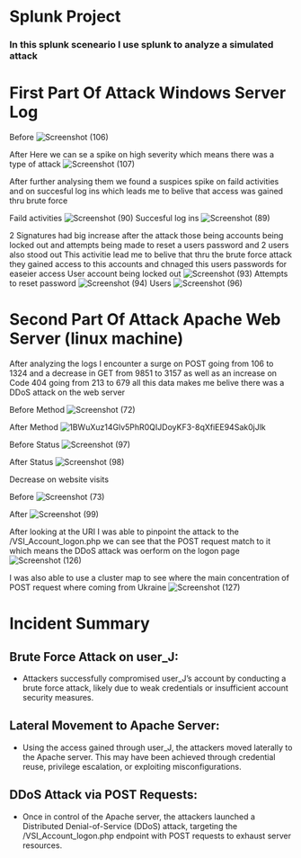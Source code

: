 # Splunk Project

### In this splunk sceneario I use splunk to analyze a simulated attack  


# First Part Of Attack Windows Server Log 

Before 
![Screenshot (106)](https://github.com/user-attachments/assets/c6202b41-f07c-4a0f-81c2-803ea008d3dc)

After Here we can se a spike on high severity which means there was a type of attack 
![Screenshot (107)](https://github.com/user-attachments/assets/3ba54cd9-3bed-4690-a74b-8dbd84e5fbcc)

After further analysing them we found a suspices spike on faild activities and on succesful log ins which leads me to belive that access was gained thru brute force 

Faild activities 
![Screenshot (90)](https://github.com/user-attachments/assets/c317c201-0612-4159-afef-2460018861f1)
Succesful log ins 
![Screenshot (89)](https://github.com/user-attachments/assets/78120c17-9582-4a62-9f0a-e0f033419910)

2 Signatures had big increase after the attack those being accounts being locked out and attempts being made to reset a users password and 2 users also stood out 
This activitie lead me to belive that thru the brute force attack they gained access to this accounts and chnaged this users passwords for easeier access 
User account being locked out 
![Screenshot (93)](https://github.com/user-attachments/assets/0b5559e6-702d-4983-bd41-6f9f94154930)
Attempts to reset password 
![Screenshot (94)](https://github.com/user-attachments/assets/2c15e4ed-dccc-4e58-b09d-0d592c11aa63)
Users
![Screenshot (96)](https://github.com/user-attachments/assets/cdbc4eb6-6ad8-4fab-bd04-23452668dcc6)

 # Second Part Of Attack Apache Web Server (linux machine)

After analyzing the logs I encounter a surge on POST going from 106 to 1324 and a decrease in GET from 9851 to 3157 as well as an increase on Code 404 going from 213 to 679 all this data makes me belive there was a DDoS attack on the web server 

Before Method ![Screenshot (72)](https://github.com/user-attachments/assets/333faa02-b13a-4a6c-9e6f-83a6c896f5f8)

After Method ![1BWuXuz14Glv5PhR0QIJDoyKF3-8qXfiEE94Sak0jJlk](https://github.com/user-attachments/assets/96707353-8ee7-4983-ab0f-3f8d4b3ce7d9)

Before Status ![Screenshot (97)](https://github.com/user-attachments/assets/1493dcaa-c4f3-4f1f-b943-46eeb28e260b)

After Status ![Screenshot (98)](https://github.com/user-attachments/assets/192366ba-fccf-411d-9982-875783d29449)

Decrease on website visits 

Before ![Screenshot (73)](https://github.com/user-attachments/assets/efaebdc6-9958-4ae9-b97c-09dceae4f543)
 
After ![Screenshot (99)](https://github.com/user-attachments/assets/068429c6-3f7a-4336-af68-cb3388160809)

After looking at the URI I was able to pinpoint the attack to the /VSI_Account_logon.php we can see that the POST request match to it which means the DDoS attack was oerform on the logon page 
![Screenshot (126)](https://github.com/user-attachments/assets/6f4a116d-1571-4fd5-96fb-ac8daa313b62)

I was also able to use a cluster map to see where the main concentration of POST request where coming from Ukraine
![Screenshot (127)](https://github.com/user-attachments/assets/418c350e-2dcc-4698-b43e-8d50da94f399)

# Incident Summary 
## Brute Force Attack on user_J:
- Attackers successfully compromised user_J’s account by conducting a brute force attack, likely due to weak credentials or insufficient account security measures.
## Lateral Movement to Apache Server:
- Using the access gained through user_J, the attackers moved laterally to the Apache server. This may have been achieved through credential reuse, privilege escalation, or exploiting misconfigurations.
## DDoS Attack via POST Requests:
- Once in control of the Apache server, the attackers launched a Distributed Denial-of-Service (DDoS) attack, targeting the /VSI_Account_logon.php endpoint with POST requests to exhaust server resources.
